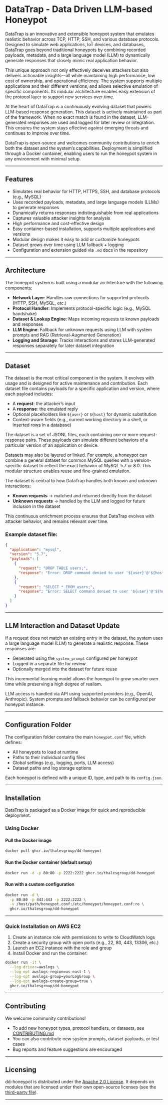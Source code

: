 
# DataTrap - Data Driven LLM-based Honeypot

DataTrap is an innovative and extensible honeypot system that emulates realistic behavior across TCP, HTTP, SSH, and various database protocols. Designed to simulate web applications, IoT devices, and databases, DataTrap goes beyond traditional honeypots by combining recorded payloads, metadata, and a large language model (LLM) to dynamically generate responses that closely mimic real application behavior.

This unique approach not only effectively deceives attackers but also delivers actionable insights—all while maintaining high performance, low cost of ownership, and operational efficiency. The system supports multiple applications and their different versions, and allows selective emulation of specific components. Its modular architecture enables easy extension of the protocol layer to support new services over time.

At the heart of DataTrap is a continuously evolving dataset that powers LLM-based response generation. This dataset is actively maintained as part of the framework. When no exact match is found in the dataset, LLM-generated responses are used and logged for later review or integration. This ensures the system stays effective against emerging threats and continues to improve over time.

DataTrap is open-source and welcomes community contributions to enrich both the dataset and the system’s capabilities. Deployment is simplified through a Docker container, enabling users to run the honeypot system in any environment with minimal setup.

---

## Features

* Simulates real behavior for HTTP, HTTPS, SSH, and database protocols (e.g., MySQL)
* Uses recorded payloads, metadata, and large language models (LLMs) to generate responses
* Dynamically returns responses indistinguishable from real applications
* Captures valuable attacker insights for analysis
* High performance and cost-effective design
* Easy container-based installation, supports multiple applications and versions
* Modular design makes it easy to add or customize honeypots
* Dataset grows over time using LLM fallback + logging
* Configuration and extension guided via `.md` docs in the repository

---

## Architecture

The honeypot system is built using a modular architecture with the following components:

* **Network Layer**: Handles raw connections for supported protocols (HTTP, SSH, MySQL, etc.)
* **Protocol Handler**: Implements protocol-specific logic (e.g., MySQL handshake)
* **Dataset & Lookup Engine**: Maps incoming requests to known payloads and responses
* **LLM Engine**: Fallback for unknown requests using LLM with system prompts and RAG (Retrieval-Augmented Generation)
* **Logging and Storage**: Tracks interactions and stores LLM-generated responses separately for later dataset integration

---

## Dataset

The dataset is the most critical component in the system. It evolves with usage and is designed for active maintenance and contribution. Each dataset file contains payloads for a specific application and version, where each payload includes:

* A **request**: the attacker’s input
* A **response**: the emulated reply
* Optional placeholders like `${user}` or `${host}` for dynamic substitution
* Context-aware fields (e.g., current working directory in a shell, or inserted rows in a database)

The dataset is a set of JSONL files, each containing one or more request-response pairs. These payloads can simulate different behaviors of a particular version of an application or device.

Datasets may also be layered or linked. For example, a honeypot can combine a general dataset for common MySQL queries with a version-specific dataset to reflect the exact behavior of MySQL 5.7 or 8.0. This modular structure enables reuse and fine-grained emulation.

The dataset is central to how DataTrap handles both known and unknown interactions:

* **Known requests** → matched and returned directly from the dataset
* **Unknown requests** → handled by the LLM and logged for future inclusion in the dataset

This continuous enrichment process ensures that DataTrap evolves with attacker behavior, and remains relevant over time.

### Example dataset file:

```json
{
  "application": "mysql",
  "version": "5.7",
  "payloads": [
    {
      "request": "DROP TABLE users;",
      "response": "Error: DROP command denied to user '${user}'@'${host}' for table 'users'"
    },
    {
      "request": "SELECT * FROM users;",
      "response": "Error: SELECT command denied to user '${user}'@'${host}' for table 'users'"
    }
  ]
}
```

---

## LLM Interaction and Dataset Update

If a request does not match an existing entry in the dataset, the system uses a large language model (LLM) to generate a realistic response. These responses are:

* Generated using the `system_prompt` configured per honeypot
* Logged in a separate file for review
* Optionally merged into the dataset for future reuse

This incremental learning model allows the honeypot to grow smarter over time while preserving a high degree of realism.

LLM access is handled via API using supported providers (e.g., OpenAI, Anthropic).
System prompts and fallback behavior can be configured per honeypot instance.

---

## Configuration Folder

The configuration folder contains the main `honeypot.conf` file, which defines:

* All honeypots to load at runtime
* Paths to their individual config files
* Global settings (e.g., logging, ports, LLM access)
* Dataset paths and log storage options

Each honeypot is defined with a unique ID, type, and path to its `config.json`.


---

## Installation

DataTrap is packaged as a Docker image for quick and reproducible deployment.

### Using Docker

#### Pull the Docker image

```sh
docker pull ghcr.io/thalesgroup/dd-honeypot
```

#### Run the Docker container (default setup)

```sh
docker run -d -p 80:80 -p 2222:2222 ghcr.io/thalesgroup/dd-honeypot
```

#### Run with a custom configuration

```sh
docker run -d \
  -p 80:80 -p 443:443 -p 2222:2222 \
  -v /host/path/honeypot.conf:/etc/honeypot/honeypot.conf:ro \
  ghcr.io/thalesgroup/dd-honeypot
```

---

### Quick Installation on AWS EC2

1. Create an instance role with permissions to write to CloudWatch logs
2. Create a security group with open ports (e.g., 22, 80, 443, 13306, etc.)
3. Launch an EC2 instance with the role and group
4. Install Docker and run the container:

```sh
docker run -it \
  --log-driver=awslogs \
  --log-opt awslogs-region=us-east-1 \
  --log-opt awslogs-group=yourLogGroup \
  --log-opt awslogs-create-group=true \
  ghcr.io/thalesgroup/dd-honeypot
```

---

## Contributing

We welcome community contributions!

* To add new honeypot types, protocol handlers, or datasets, see [CONTRIBUTING.md](./CONTRIBUTING.md)
* You can also contribute new system prompts, dataset payloads, or test cases
* Bug reports and feature suggestions are encouraged

---

## Licensing

dd-honeypot is distributed under the [Apache 2.0 License](LICENSE.md).
It depends on modules that are licensed under their own open-source licenses (see the [third-party file](THIRD_PARTY.txt)).

---

